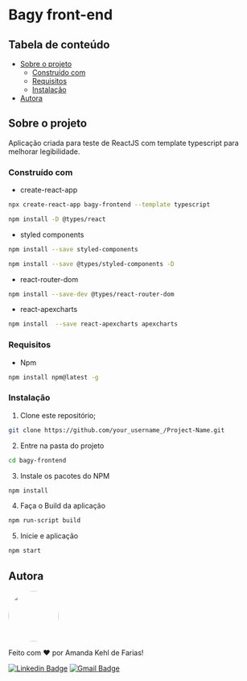 # Bagy front-end

## Tabela de conteúdo

<!--ts-->
   * [Sobre o projeto](#sobre-o-projeto)
      * [Construído com](#construído-com)
      * [Requisitos](#requisitos)
      * [Instalação](#instalação)
   * [Autora](#autora)
<!--te-->

## Sobre o projeto

Aplicação criada para teste de ReactJS com template typescript para melhorar legibilidade.


### Construído com 

* create-react-app
```sh
npx create-react-app bagy-frontend --template typescript
```

```sh
npm install -D @types/react  
```

* styled components
```sh
npm install --save styled-components
```

```sh
npm install --save @types/styled-components -D
```

* react-router-dom
```sh
npm install --save-dev @types/react-router-dom
```

* react-apexcharts
```sh
npm install  --save react-apexcharts apexcharts
```

### Requisitos

* Npm
```sh
npm install npm@latest -g
```

### Instalação

1. Clone este repositório;
```sh
git clone https://github.com/your_username_/Project-Name.git
```
2. Entre na pasta do projeto
```sh
cd bagy-frontend
```
3. Instale os pacotes do NPM
```sh
npm install
```
4. Faça o Build da aplicação
```sh
npm run-script build
```
5. Inicie e aplicação
```sh
npm start
```


## Autora

<a href="https://github.com/akfarias">
 <img style="border-radius: 50%;" src="https://avatars.githubusercontent.com/u/73315527?v=4" width="100px;" alt=""/>
 <br />
</a>

Feito com ❤️ por Amanda Kehl de Farias!

[![Linkedin Badge](https://img.shields.io/badge/-Amanda-blue?style=flat-square&logo=Linkedin&logoColor=white&link=https://www.linkedin.com/in/akfarias/)](https://www.linkedin.com/in/akfarias/) 
[![Gmail Badge](https://img.shields.io/badge/-amandakehldefarias@hotmail.com-c14438?style=flat-square&logo=Gmail&logoColor=white&link=mailto:amandakehldefarias@gmail.com)](mailto:amandakehldefarias@hotmail.com)
